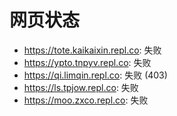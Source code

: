 # 网页状态
- https://tote.kaikaixin.repl.co: 失败
- https://ypto.tnpyv.repl.co: 失败
- https://qi.limqin.repl.co: 失败 (403)
- https://ls.tpjow.repl.co: 失败
- https://moo.zxco.repl.co: 失败
